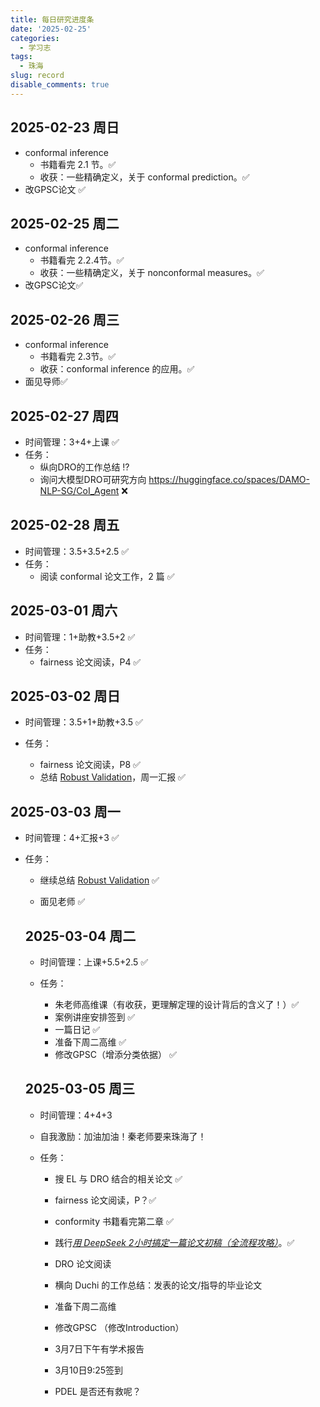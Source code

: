 ```yaml
---
title: 每日研究进度条
date: '2025-02-25'
categories:
  - 学习志
tags:
  - 珠海
slug: record
disable_comments: true
---
```


## 2025-02-23 周日
- conformal inference 
  - 书籍看完 2.1 节。✅
  - 收获：一些精确定义，关于 conformal prediction。✅
- 改GPSC论文 ✅

## 2025-02-25 周二

- conformal inference 
  - 书籍看完 2.2.4节。✅
  - 收获：一些精确定义，关于 nonconformal measures。✅
- 改GPSC论文✅

## 2025-02-26 周三

- conformal inference 
  - 书籍看完 2.3节。✅
  - 收获：conformal inference 的应用。✅
- 面见导师✅

## 2025-02-27 周四

- 时间管理：3+4+上课  ✅
- 任务：
  - 纵向DRO的工作总结 ⁉️
  - 询问大模型DRO可研究方向 https://huggingface.co/spaces/DAMO-NLP-SG/CoI_Agent ❌

## 2025-02-28 周五

- 时间管理：3.5+3.5+2.5 ✅
- 任务：
  - 阅读 conformal 论文工作，2 篇 ✅

## 2025-03-01 周六

- 时间管理：1+助教+3.5+2  ✅
- 任务：
  - fairness 论文阅读，P4 ✅

## 2025-03-02 周日

- 时间管理：3.5+1+助教+3.5 ✅ 

- 任务：

  - fairness 论文阅读，P8 ✅
  - 总结 [Robust Validation](https://arxiv.org/abs/2008.04267)，周一汇报 ✅

## 2025-03-03 周一

- 时间管理：4+汇报+3 ✅

- 任务：

  - 继续总结 [Robust Validation](https://arxiv.org/abs/2008.04267) ✅

  - 面见老师 ✅
  
  ## 2025-03-04 周二
  
  - 时间管理：上课+5.5+2.5 ✅
  
  - 任务：
  
    - 朱老师高维课（有收获，更理解定理的设计背后的含义了！）✅
    - 案例讲座安排签到 ✅
    - 一篇日记 ✅
    - 准备下周二高维 ✅
    - 修改GPSC（增添分类依据）  ✅
    
  
  ## 2025-03-05 周三
  
  - 时间管理：4+4+3
  
  - 自我激励：加油加油！秦老师要来珠海了！
  
  - 任务：
  
    - 搜 EL 与 DRO 结合的相关论文 ✅
  
    - fairness 论文阅读，P？✅
  
    - conformity 书籍看完第二章 ✅
  
    - 践行[*用 DeepSeek 2小时搞定一篇论文初稿（全流程攻略）*](https://mp.weixin.qq.com/s/qotV2ZzFR65mqca6l96elw)。✅
  
    - DRO 论文阅读
  
    - 横向 Duchi 的工作总结：发表的论文/指导的毕业论文 
  
    - 准备下周二高维 
  
    - 修改GPSC （修改Introduction）
    - 3月7日下午有学术报告
    - 3月10日9:25签到
    - PDEL 是否还有救呢？